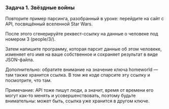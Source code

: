 ### Задача 1. Звёздные войны

Повторите пример парсинга, разобранный в уроке: перейдите на сайт с API, посвящённый вселенной Star Wars.

После этого сгенерируйте реквест-ссылку на данные о человеке под номером 3 (people/3/).

Затем напишите программу, которая парсит данные об этом человеке, изменяет его имя на ваше собственное и сохраняет
результат в виде JSON-файла.

Дополнительно: обратите внимание на значение ключа homeworld — там также хранится ссылка. В том же коде спарсите эту
ссылку и посмотрите, что там.

Примечание: API тоже пишут люди, а значит, время от времени его могут как-то менять и усовершенствовать, поэтому будьте
внимательны: может быть, ссылка уже хранится в другом ключе.
